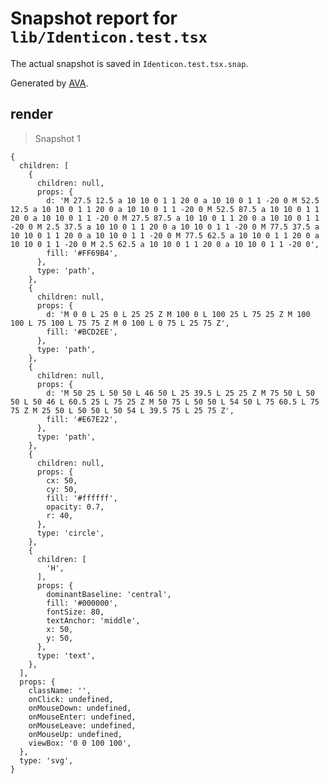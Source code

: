 # Snapshot report for `lib/Identicon.test.tsx`

The actual snapshot is saved in `Identicon.test.tsx.snap`.

Generated by [AVA](https://avajs.dev).

## render

> Snapshot 1

    {
      children: [
        {
          children: null,
          props: {
            d: 'M 27.5 12.5 a 10 10 0 1 1 20 0 a 10 10 0 1 1 -20 0 M 52.5 12.5 a 10 10 0 1 1 20 0 a 10 10 0 1 1 -20 0 M 52.5 87.5 a 10 10 0 1 1 20 0 a 10 10 0 1 1 -20 0 M 27.5 87.5 a 10 10 0 1 1 20 0 a 10 10 0 1 1 -20 0 M 2.5 37.5 a 10 10 0 1 1 20 0 a 10 10 0 1 1 -20 0 M 77.5 37.5 a 10 10 0 1 1 20 0 a 10 10 0 1 1 -20 0 M 77.5 62.5 a 10 10 0 1 1 20 0 a 10 10 0 1 1 -20 0 M 2.5 62.5 a 10 10 0 1 1 20 0 a 10 10 0 1 1 -20 0',
            fill: '#FF69B4',
          },
          type: 'path',
        },
        {
          children: null,
          props: {
            d: 'M 0 0 L 25 0 L 25 25 Z M 100 0 L 100 25 L 75 25 Z M 100 100 L 75 100 L 75 75 Z M 0 100 L 0 75 L 25 75 Z',
            fill: '#BCD2EE',
          },
          type: 'path',
        },
        {
          children: null,
          props: {
            d: 'M 50 25 L 50 50 L 46 50 L 25 39.5 L 25 25 Z M 75 50 L 50 50 L 50 46 L 60.5 25 L 75 25 Z M 50 75 L 50 50 L 54 50 L 75 60.5 L 75 75 Z M 25 50 L 50 50 L 50 54 L 39.5 75 L 25 75 Z',
            fill: '#E67E22',
          },
          type: 'path',
        },
        {
          children: null,
          props: {
            cx: 50,
            cy: 50,
            fill: '#ffffff',
            opacity: 0.7,
            r: 40,
          },
          type: 'circle',
        },
        {
          children: [
            'H',
          ],
          props: {
            dominantBaseline: 'central',
            fill: '#000000',
            fontSize: 80,
            textAnchor: 'middle',
            x: 50,
            y: 50,
          },
          type: 'text',
        },
      ],
      props: {
        className: '',
        onClick: undefined,
        onMouseDown: undefined,
        onMouseEnter: undefined,
        onMouseLeave: undefined,
        onMouseUp: undefined,
        viewBox: '0 0 100 100',
      },
      type: 'svg',
    }
